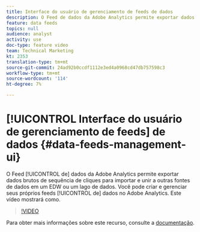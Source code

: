 ```yaml
---
title: Interface do usuário de gerenciamento de feeds de dados
description: O Feed de dados da Adobe Analytics permite exportar dados brutos de sequência de cliques para importar e mesclar com outras fontes de dados em um EDW ou em um lago de dados. Você pode criar e gerenciar seus próprios Feeds de dados no Adobe Analytics. Este vídeo mostrará como.
feature: data feeds
topics: null
audience: analyst
activity: use
doc-type: feature video
team: Technical Marketing
kt: 2353
translation-type: tm+mt
source-git-commit: 24ad92b0ccdf1112e3ed4a0968cd47db757598c3
workflow-type: tm+mt
source-wordcount: '114'
ht-degree: 7%

---
```



# [!UICONTROL Interface do usuário de gerenciamento de feeds] de dados {#data-feeds-management-ui}

O Feed [!UICONTROL de] dados da Adobe Analytics permite exportar dados brutos de sequência de cliques para importar e unir a outras fontes de dados em um EDW ou um lago de dados. Você pode criar e gerenciar seus próprios feeds [!UICONTROL de] dados no Adobe Analytics. Este vídeo mostrará como.

>[!VIDEO](https://video.tv.adobe.com/v/25452/?quality=12)

Para obter mais informações sobre este recurso, consulte a [documentação](https://marketing.adobe.com/resources/help/en_US/reference/analytics-data-feed.html).
